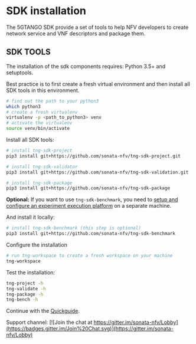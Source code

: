 # SDK installation

The 5GTANGO SDK provide a set of tools to help NFV developers to create network service and VNF descriptors and package them.

## SDK TOOLS

The installation of the sdk components requires: Python 3.5+ and setuptools.

Best practice is to first create a fresh virtual environment and then install all SDK tools in this environment.

```sh
# find out the path to your python3
which python3
# create a fresh virtualenv
virtualenv -p <path_to_python3> venv
# activate the virtualenv
source venv/bin/activate
```

Install all SDK tools:

```sh
# install tng-sdk-project
pip3 install git+https://github.com/sonata-nfv/tng-sdk-project.git

# install tng-sdk-validator
pip3 install git+https://github.com/sonata-nfv/tng-sdk-validation.git

# install tng-sdk-package
pip3 install git+https://github.com/sonata-nfv/tng-sdk-package
```


**Optional:** If you want to use `tng-sdk-benchmark`, you need to [setup and configure an experiment execution platform](https://github.com/sonata-nfv/tng-sdk-benchmark/wiki/Setup-execution-platform-(vim-emu)) on a separate machine. 

And install it locally:
```sh
# install tng-sdk-benchmark (this step is optional)
pip3 install git+https://github.com/sonata-nfv/tng-sdk-benchmark
```

Configure the installation

```sh
# run tng-workspace to create a fresh workspace on your machine
tng-workspace
```

Test the installation:

```sh
tng-project -h
tng-validate -h
tng-package -h
tng-bench -h
```

Continue with the [Quickguide](/quickguide).

Support channel:
[![Join the chat at https://gitter.im/sonata-nfv/Lobby](https://badges.gitter.im/Join%20Chat.svg)](https://gitter.im/sonata-nfv/Lobby)
